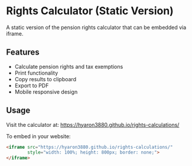# Rights Calculator (Static Version)

A static version of the pension rights calculator that can be embedded via iframe.

## Features
- Calculate pension rights and tax exemptions
- Print functionality
- Copy results to clipboard
- Export to PDF
- Mobile responsive design

## Usage
Visit the calculator at: https://hyaron3880.github.io/rights-calculations/

To embed in your website:
```html
<iframe src="https://hyaron3880.github.io/rights-calculations/" 
        style="width: 100%; height: 800px; border: none;">
</iframe>
```
